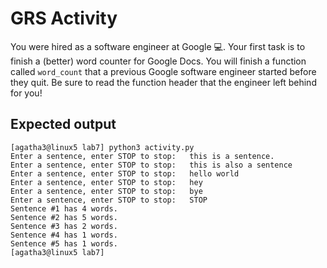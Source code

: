 # GRS Activity
You were hired as a software engineer at Google :computer:. Your first task is to finish a (better) word counter for Google Docs. You will finish a function called `word_count` that a previous Google software engineer started before they quit. Be sure to read the function header that the engineer left behind for you!

## Expected output

```
[agatha3@linux5 lab7] python3 activity.py
Enter a sentence, enter STOP to stop: 	this is a sentence.
Enter a sentence, enter STOP to stop: 	this is also a sentence
Enter a sentence, enter STOP to stop: 	hello world
Enter a sentence, enter STOP to stop: 	hey
Enter a sentence, enter STOP to stop: 	bye
Enter a sentence, enter STOP to stop: 	STOP
Sentence #1 has 4 words.
Sentence #2 has 5 words.
Sentence #3 has 2 words.
Sentence #4 has 1 words.
Sentence #5 has 1 words.
[agatha3@linux5 lab7]
```

